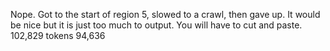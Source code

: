 Nope. Got to the start of region 5, slowed to a crawl, then gave up. It would be nice but it is just too much to output. You will have to cut and paste. 102,829 tokens 94,636